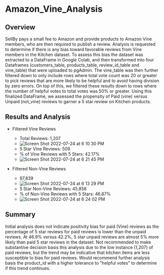 # Amazon_Vine_Analysis
## Overview
SellBy pays a small fee to Amazon and provide products to Amazon Vine members, who are then required to publish a review.  Analysis is requested to determine if there is any bias toward favorable reviews from Vine members in the Kitchen dataset.  To assess this bias the dataset was extracted to a DataFrame in Google Colab, and then transformed into four Dataframes (customers_table, products_table, review_id_table and vine_table) that were uploaded to pgAdmin. The vine_table was then further filtered down to only include rows where total vote count was 20 or greater to pick reviews that are more likely to be helpful and to avoid having division by zero errors.  On top of this, we filtered these results down to rows where the number of helpful votes to total votes was 50% or greater.  Using this finalized DataFrame, we assessed the propensity of Paid (vine) versus Unpaid (not_vine) reviews to garner a 5 star review on Kitchen products.

## Results and Analysis

* Filtered Vine Reviews
  * Total Reviews: 1,207
  * ![Screen Shot 2022-07-24 at 6 10 30 PM](https://user-images.githubusercontent.com/98665941/180669604-08e3c195-ace9-4830-a424-4836e76f1093.png)
  * 5 Star Vine Reviews: 509
  * % of Vine Reviews with 5 Stars: 42.17%
  * ![Screen Shot 2022-07-24 at 6 21 45 PM](https://user-images.githubusercontent.com/98665941/180669997-119dfea3-ec5c-423e-a978-c4aeea21669b.png)


* Filtered Non-Vine Reviews
  *  97,839
  *  ![Screen Shot 2022-07-24 at 6 13 29 PM](https://user-images.githubusercontent.com/98665941/180669686-65d86dc1-1c17-4934-8fab-e0d0eea7d40d.png)
  *  5 Star Non-Vine Reviews: 45,858
  *  % of Non-Vine Reviews with 5 Stars: 46.87%
  *  ![Screen Shot 2022-07-24 at 6 24 02 PM](https://user-images.githubusercontent.com/98665941/180670073-eb936707-12dc-4f44-816c-a9be6fe4c992.png)

## Summary
Initial analysis does not indicate positivity bias for paid (Vine) reviews as the percentage of 5 star reviews for paid reviews is lower than the unpaid reviews.  At 46.9% versus 42.2%, 5 star unpaid reviews are almost 5% more likely than paid 5 star reviews in the dataset.  Not recommended to make substantive decision basis this analysis due to the low instance (1,207) of paid reviews, but the trend may be indicative that kitchen items are less susceptible to bias for paid reviews.  Would recommend further analysis basis the product_id with a higher tolerance to "helpful votes" to determine if this trend continues.  
